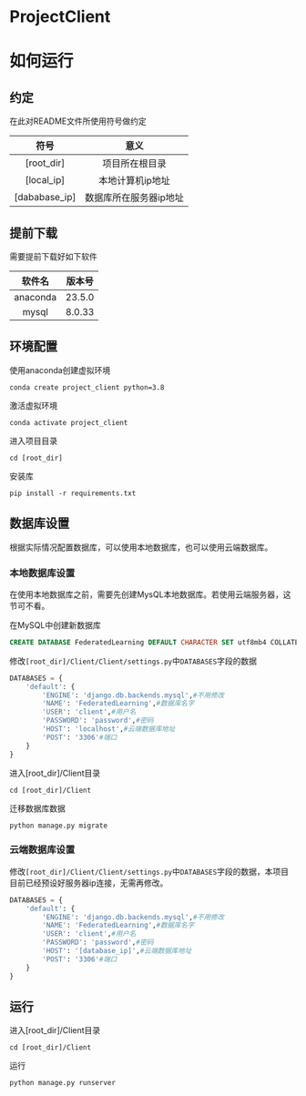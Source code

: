 # ProjectClient
 
# 如何运行

## 约定

在此对README文件所使用符号做约定

|符号|意义|
|:-:|:-:|
|[root_dir]|项目所在根目录|
|[local_ip]|本地计算机ip地址|
|[dababase_ip]|数据库所在服务器ip地址|

## 提前下载

需要提前下载好如下软件

|软件名|版本号|
|:-:|:-:|
|anaconda|23.5.0|
|mysql|8.0.33|

## 环境配置

使用anaconda创建虚拟环境

```
conda create project_client python=3.8
```

激活虚拟环境

```
conda activate project_client
```

进入项目目录

```
cd [root_dir]
```

安装库

```
pip install -r requirements.txt
```

## 数据库设置

根据实际情况配置数据库，可以使用本地数据库，也可以使用云端数据库。

### 本地数据库设置

在使用本地数据库之前，需要先创建MysQL本地数据库。若使用云端服务器，这节可不看。

在MySQL中创建新数据库

```SQL
CREATE DATABASE FederatedLearning DEFAULT CHARACTER SET utf8mb4 COLLATE utf8mb4_unicode_ci;
```

修改```[root_dir]/Client/Client/settings.py```中```DATABASES```字段的数据

```python
DATABASES = {
    'default': {
        'ENGINE': 'django.db.backends.mysql',#不用修改
        'NAME': 'FederatedLearning',#数据库名字
        'USER': 'client',#用户名
        'PASSWORD': 'password',#密码
        'HOST': 'localhost',#云端数据库地址
        'POST': '3306'#端口
    }
}
```

进入[root_dir]/Client目录

```
cd [root_dir]/Client
```

迁移数据库数据

```
python manage.py migrate
```

### 云端数据库设置

修改```[root_dir]/Client/Client/settings.py```中```DATABASES```字段的数据，本项目目前已经预设好服务器ip连接，无需再修改。

```python
DATABASES = {
    'default': {
        'ENGINE': 'django.db.backends.mysql',#不用修改
        'NAME': 'FederatedLearning',#数据库名字
        'USER': 'client',#用户名
        'PASSWORD': 'password',#密码
        'HOST': '[database_ip]',#云端数据库地址
        'POST': '3306'#端口
    }
}
```

## 运行

进入[root_dir]/Client目录

```
cd [root_dir]/Client
```

运行

```
python manage.py runserver
```